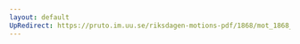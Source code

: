 ```yaml
---
layout: default
UpRedirect: https://pruto.im.uu.se/riksdagen-motions-pdf/1868/mot_1868__ak__199/mot_1868__ak__199-002.pdf
---
```

